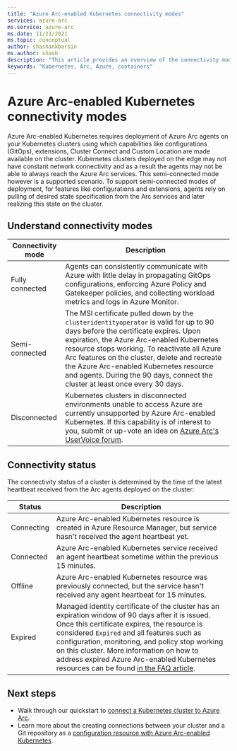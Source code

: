 ```yaml
---
title: "Azure Arc-enabled Kubernetes connectivity modes"
services: azure-arc
ms.service: azure-arc
ms.date: 11/23/2021
ms.topic: conceptual
author: shashankbarsin
ms.author: shasb
description: "This article provides an overview of the connectivity modes supported by Azure Arc-enabled Kubernetes"
keywords: "Kubernetes, Arc, Azure, containers"
---
```


# Azure Arc-enabled Kubernetes connectivity modes

Azure Arc-enabled Kubernetes requires deployment of Azure Arc agents on your Kubernetes clusters using which capabilities like configurations (GitOps), extensions, Cluster Connect and Custom Location are made available on the cluster. Kubernetes clusters deployed on the edge may not have constant network connectivity and as a result the agents may not be able to always reach the Azure Arc services. This semi-connected mode however is a supported scenario. To support semi-connected modes of deployment, for features like configurations and extensions, agents rely on pulling of desired state specification from the Arc services and later realizing this state on the cluster.

## Understand connectivity modes

| Connectivity mode | Description |
| ----------------- | ----------- |
| Fully connected | Agents can consistently communicate with Azure with little delay in propagating GitOps configurations, enforcing Azure Policy and Gatekeeper policies, and collecting workload metrics and logs in Azure Monitor. |
| Semi-connected | The MSI certificate pulled down by the `clusteridentityoperator` is valid for up to 90 days before the certificate expires. Upon expiration, the Azure Arc-enabled Kubernetes resource stops working. To reactivate all Azure Arc features on the cluster, delete and recreate the Azure Arc-enabled Kubernetes resource and agents. During the 90 days, connect the cluster at least once every 30 days. |
| Disconnected | Kubernetes clusters in disconnected environments unable to access Azure are currently unsupported by Azure Arc-enabled Kubernetes. If this capability is of interest to you, submit or up-vote an idea on [Azure Arc's UserVoice forum](https://feedback.azure.com/d365community/forum/5c778dec-0625-ec11-b6e6-000d3a4f0858).


## Connectivity status

The connectivity status of a cluster is determined by the time of the latest heartbeat received from the Arc agents deployed on the cluster:

| Status | Description |
| ------ | ----------- |
| Connecting | Azure Arc-enabled Kubernetes resource is created in Azure Resource Manager, but service hasn't received the agent heartbeat yet. |
| Connected | Azure Arc-enabled Kubernetes service received an agent heartbeat sometime within the previous 15 minutes. |
| Offline | Azure Arc-enabled Kubernetes resource was previously connected, but the service hasn't received any agent heartbeat for 15 minutes. |
| Expired | Managed identity certificate of the cluster has an expiration window of 90 days after it is issued. Once this certificate expires, the resource is considered `Expired` and all features such as configuration, monitoring, and policy stop working on this cluster. More information on how to address expired Azure Arc-enabled Kubernetes resources can be found [in the FAQ article](./faq.md#how-to-address-expired-azure-arc-enabled-kubernetes-resources). |

## Next steps

* Walk through our quickstart to [connect a Kubernetes cluster to Azure Arc](./quickstart-connect-cluster.md).
* Learn more about the creating connections between your cluster and a Git repository as a [configuration resource with Azure Arc-enabled Kubernetes](./conceptual-configurations.md).
